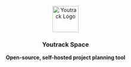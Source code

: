 <br /><br />

<p align="center">
<a href="https://utrack.digi-trans.org">
  <img src="https://youtrack-marketing.s3.ap-south-1.amazonaws.com/youtrack-readme/youtrack_logo_.webp" alt="Youtrack Logo" width="70">
</a>
</p>

<h3 align="center"><b>Youtrack Space</b></h3>
<p align="center"><b>Open-source, self-hosted project planning tool</b></p>
